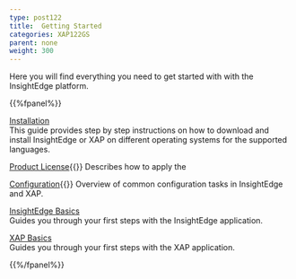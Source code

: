 ```yaml
---
type: post122
title:  Getting Started
categories: XAP122GS
parent: none
weight: 300
---
```


Here you will find everything you need to get started with with the InsightEdge platform.


{{%fpanel%}}

[Installation](installation.html)<br>
This guide provides step by step instructions on how to download and install InsightEdge or XAP on different operating systems for the supported languages.

[Product License](license-key.html){{<wbr>}}
Describes how to apply the 

[Configuration](common-environment-variables.html){{<wbr>}}
Overview of common configuration tasks in InsightEdge and XAP.

[InsightEdge Basics](insightedge-basics.html)<br>
Guides you through your first steps with the InsightEdge application.

[XAP Basics](xap-basics.html)<br>
Guides you through your first steps with the XAP application.

{{%/fpanel%}}
